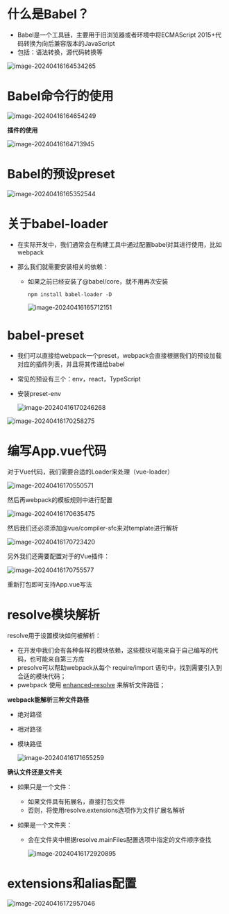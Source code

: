 # 什么是Babel？

- Babel是一个工具链，主要用于旧浏览器或者环境中将ECMAScript 2015+代码转换为向后兼容版本的JavaScript
- 包括：语法转换，源代码转换等

![image-20240416164534265](https://ye-fly.oss-cn-beijing.aliyuncs.com/image-20240416164534265.png)

# Babel命令行的使用

![image-20240416164654249](https://ye-fly.oss-cn-beijing.aliyuncs.com/image-20240416164654249.png)

**插件的使用**

![image-20240416164713945](https://ye-fly.oss-cn-beijing.aliyuncs.com/image-20240416164713945.png)

# Babel的预设preset

![image-20240416165352544](https://ye-fly.oss-cn-beijing.aliyuncs.com/image-20240416165352544.png)

# 关于babel-loader

- 在实际开发中，我们通常会在构建工具中通过配置babel对其进行使用，比如webpack

- 那么我们就需要安装相关的依赖：

  - 如果之前已经安装了@babel/core，就不用再次安装

    ```npm
    npm install babel-loader -D
    ```

    ![image-20240416165712151](https://ye-fly.oss-cn-beijing.aliyuncs.com/image-20240416165712151.png)

# babel-preset

- 我们可以直接给webpack一个preset，webpack会直接根据我们的预设加载对应的插件列表，并且将其传递给babel

- 常见的预设有三个：env，react，TypeScript

- 安装preset-env

  ![image-20240416170246268](https://ye-fly.oss-cn-beijing.aliyuncs.com/image-20240416170246268.png)

![image-20240416170258275](https://ye-fly.oss-cn-beijing.aliyuncs.com/image-20240416170258275.png)

# 编写App.vue代码

对于Vue代码，我们需要合适的Loader来处理（vue-loader）

![image-20240416170550571](https://ye-fly.oss-cn-beijing.aliyuncs.com/image-20240416170550571.png)

然后再webpack的模板规则中进行配置

![image-20240416170635475](https://ye-fly.oss-cn-beijing.aliyuncs.com/image-20240416170635475.png)

然后我们还必须添加@vue/compiler-sfc来对template进行解析

![image-20240416170723420](https://ye-fly.oss-cn-beijing.aliyuncs.com/image-20240416170723420.png)

另外我们还需要配置对于的Vue插件：

![image-20240416170755577](https://ye-fly.oss-cn-beijing.aliyuncs.com/image-20240416170755577.png)

重新打包即可支持App.vue写法

# resolve模块解析

resolve用于设置模块如何被解析：

- 在开发中我们会有各种各样的模块依赖，这些模块可能来自于自己编写的代码，也可能来自第三方库
- presolve可以帮助webpack从每个 require/import 语句中，找到需要引入到合适的模块代码；
- pwebpack 使用 [enhanced-resolve](https://github.com/webpack/enhanced-resolve) 来解析文件路径；

**webpack能解析三种文件路径**

- 绝对路径

- 相对路径

- 模块路径

  ![image-20240416171655259](https://ye-fly.oss-cn-beijing.aliyuncs.com/image-20240416171655259.png)

**确认文件还是文件夹**

- 如果只是一个文件：

  - 如果文件具有拓展名，直接打包文件
  - 否则，将使用resolve.extensions选项作为文件扩展名解析

- 如果是一个文件夹：

  - 会在文件夹中根据resolve.mainFiles配置选项中指定的文件顺序查找

    ![image-20240416172920895](https://ye-fly.oss-cn-beijing.aliyuncs.com/image-20240416172920895.png)

# extensions和alias配置

![image-20240416172957046](https://ye-fly.oss-cn-beijing.aliyuncs.com/image-20240416172957046.png)
